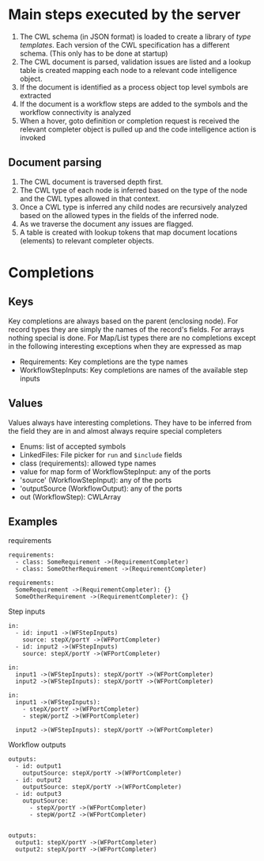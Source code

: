 # Main steps executed by the server

1. The CWL schema (in JSON format) is loaded to create a library
   of _type templates_. Each version of the CWL specification has
   a different schema. (This only has to be done at startup)
2. The CWL document is parsed, validation issues are listed and a
   lookup table is created mapping each node to a relevant code
   intelligence object.
3. If the document is identified as a process object top level
   symbols are extracted
4. If the document is a workflow steps are added to the symbols and
   the workflow connectivity is analyzed
5. When a hover, goto definition or completion request is received
   the relevant completer object is pulled up and the code intelligence
   action is invoked

## Document parsing
1. The CWL document is traversed depth first. 
2. The CWL type of each node is inferred based on the type of the 
   node and the CWL types allowed in that context. 
3. Once a CWL type is inferred any child nodes are recursively 
   analyzed based on the allowed types in the fields of the 
   inferred node. 
4. As we traverse the document any issues are flagged. 
5. A table is created with lookup tokens that map document 
   locations (elements) to relevant completer objects.

# Completions

## Keys

Key completions are always based on the parent (enclosing node). For
record types they are simply the names of the record's fields. For
arrays nothing special is done. For Map/List types there are no
completions except in the  following interesting exceptions 
when they are expressed as map

- Requirements: Key completions are the type names
- WorkflowStepInputs: Key completions are names of the available step inputs

## Values

Values always have interesting completions. They have to be inferred from
the field they are in and almost always require special completers

- Enums: list of accepted symbols
- LinkedFiles: File picker for `run` and `$include` fields
- class (requirements): allowed type names
- value for map form of WorkflowStepInput: any of the ports
- 'source' (WorkflowStepInput): any of the ports
- 'outputSource (WorkflowOutput): any of the ports
- out (WorkflowStep): CWLArray 


## Examples

requirements
```
requirements:
  - class: SomeRequirement ->(RequirementCompleter)
  - class: SomeOtherRequirement ->(RequirementCompleter)

requirements:
  SomeRequirement ->(RequirementCompleter): {}
  SomeOtherRequirement ->(RequirementCompleter): {}
```

Step inputs
```
in:
  - id: input1 ->(WFStepInputs)
    source: stepX/portY ->(WFPortCompleter)
  - id: input2 ->(WFStepInputs)
    source: stepX/portY ->(WFPortCompleter)

in:
  input1 ->(WFStepInputs): stepX/portY ->(WFPortCompleter)
  input2 ->(WFStepInputs): stepX/portY ->(WFPortCompleter)

in:
  input1 ->(WFStepInputs): 
    - stepX/portY ->(WFPortCompleter)
    - stepW/portZ ->(WFPortCompleter)

  input2 ->(WFStepInputs): stepX/portY ->(WFPortCompleter)
```

Workflow outputs
```
outputs:
  - id: output1
    outputSource: stepX/portY ->(WFPortCompleter)
  - id: output2
    outputSource: stepX/portY ->(WFPortCompleter)
  - id: output3
    outputSource: 
      - stepX/portY ->(WFPortCompleter)
      - stepW/portZ ->(WFPortCompleter)


outputs:
  output1: stepX/portY ->(WFPortCompleter)
  output2: stepX/portY ->(WFPortCompleter)
```
